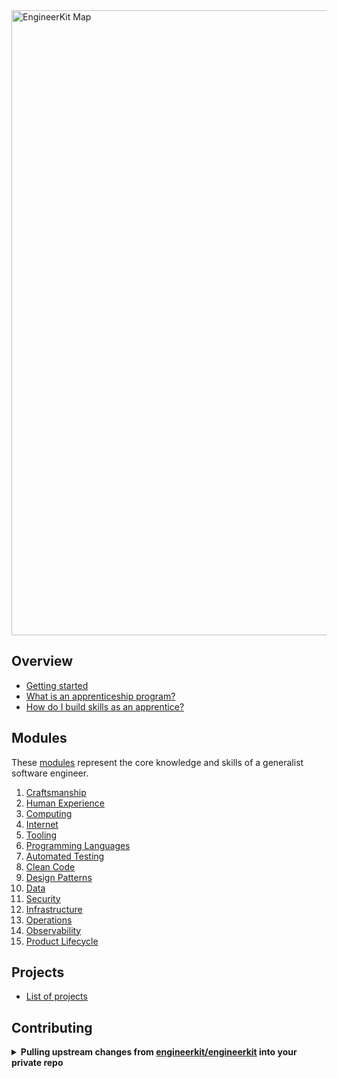 <a href="https://www.figma.com/file/fKdt0u4FidrjhQRjpXGeFQ/EngineerKit-Map?node-id=585%3A21">
   <img width="1000" alt="EngineerKit Map" src="https://user-images.githubusercontent.com/894178/135173317-075bab86-0fb3-4bc5-97d0-7ea12c6f6297.png">
</a>

## Overview

- [Getting started](overview/README.md)
- [What is an apprenticeship program?](overview/apprenticeship.md)
- [How do I build skills as an apprentice?](overview/skill-building-process.md)

## Modules

These [modules](modules/) represent the core knowledge and skills of a generalist software engineer.

1. [Craftsmanship](modules/craftsmanship.md)
2. [Human Experience](modules/human-experience.md)
3. [Computing](modules/computing.md)
4. [Internet](modules/internet.md)
5. [Tooling](modules/tooling.md)
6. [Programming Languages](modules/programming-languages.md)
7. [Automated Testing](modules/automated-testing.md)
8. [Clean Code](modules/clean-code.md)
9. [Design Patterns](modules/design-patterns.md)
10. [Data](modules/data.md)
11. [Security](modules/security.md)
12. [Infrastructure](modules/infrastructure.md)
13. [Operations](modules/operations.md)
14. [Observability](modules/observability.md)
15. [Product Lifecycle](modules/product-lifecycle.md)

## Projects

- [List of projects](projects/)

## Contributing

<details>
   <summary><b>Pulling upstream changes from <a href="https://github.com/engineerkit/engineerkit">engineerkit/engineerkit</a> into your private repo</b></summary><br/>

  If you have the paid GitHub account, you can fork this repo into your own organization. You'll get the benefit of being able to merge in new changes easily from `engineerkit/engineerkit`. If you don't have a paid account, or you don't want to use GitHub to host your repo, we've got you covered.

  - First clone down your private repo
  - To add a new remote to your local repo connected to the `engineerkit/engineerkit` repo, run
    ```
    git remote add public git@github.com:engineerkit/engineerkit.git
    ``` 
  - To create a branch where you'll pull changes into, run
    ```
    git checkout -b add_awesome_new_topics
    ```
  - To pull down changes into your new branch, run
    ```
    git pull public main
    ```
  - Resolve any merge conflicts
  - To push up your changes to your private fork, run
    ```
    git push
    ```
  
</details>

